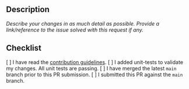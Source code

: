 ## Description

*Describe your changes in as much detail as possible. Provide a link/reference to the issue solved with this request if any.*

## Checklist

[ ] I have read the [contribution guidelines](../CONTRIBUTING.md).
[ ] I added unit-tests to validate my changes. All unit tests are passing. 
[ ] I have merged the latest `main` branch prior to this PR submission.
[ ] I submitted this PR against the `main` branch. 